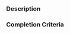 <!--- 
Thanks for contributing your input! Instructions are in comments, like this 
-->

<!--- 
Title: Please summarize the issue / question / what is to be done;
-->

### Description
<!--- 
Is there something you want to do? Is this a bug? Feature request? Discussion? 
  * Question: ask away!
  * New feature / analysis : 
  * Bug: what were you trying to do? What did you expect to happen? What happened? 
-->

<!--- 
### Details
How would this change help? (you, the project, the user community? 
How would it be used? 
      Are there any examples (existing software / utilities)? Please provide links, screenshots, etc-->

### Completion Criteria   

<!--- How will we know when this is done?
please use boxes like
for a bug:
* [ ] Now I can [topic of question / bug]
for a discussion:
* [ ] Discuss and develop requirements docs; create issues for next steps
for a new feature
* [ ] create algorithm
* [ ] write test
* [ ] add to pipeline
--->
